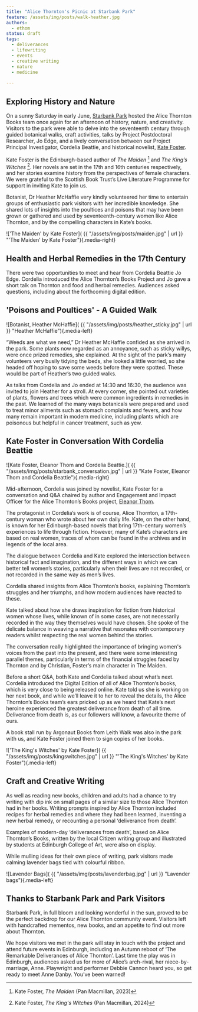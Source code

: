 ```yaml
---
title: "Alice Thornton's Picnic at Starbank Park"
feature: /assets/img/posts/walk-heather.jpg
authors:
  - ethom
status: draft
tags:
  - deliverances
  - lifewriting
  - events
  - creative writing
  - nature
  - medicine
  
---
```



## Exploring History and Nature

On a sunny Saturday in early June, [Starbank Park](https://friendsofstarbankpark.org/) hosted the Alice Thornton Books team once again for an afternoon of history, nature, and creativity. Visitors to the park were able to delve into the seventeenth century through guided botanical walks, craft activities, talks by Project Postdoctoral Researcher, Jo Edge, and a lively conversation between our Project Principal Investigator, Cordelia Beattie, and historical novelist, [Kate Foster](https://twitter.com/KateFosterMedia).

Kate Foster is the Edinburgh-based author of *The Maiden* [^1] and *The King’s Witches* [^2]. Her novels are set in the 17th and 16th centuries respectively, and her stories examine history from the perspectives of female characters. We were grateful to the Scottish Book Trust’s Live Literature Programme for support in inviting Kate to join us.

Botanist, Dr Heather McHaffie very kindly volunteered her time to entertain groups of enthusiastic park visitors with her incredible knowledge. She shared lots of insights into the poultices and poisons that may have been grown or gathered and used by seventeenth-century women like Alice Thornton, and by the compelling characters in Kate’s books. 

!['The Maiden' by Kate Foster]( {{ "/assets/img/posts/maiden.jpg" | url }} "'The Maiden' by Kate Foster"){.media-right}



## Health and Herbal Remedies in the 17th Century

There were two opportunities to meet and hear from Cordelia Beattie Jo Edge. Cordelia introduced the Alice Thornton’s Books Project and Jo gave a short talk on Thornton and food and herbal remedies. Audiences asked questions, including about the forthcoming digital edition. 


## 'Poisons and Poultices' - A Guided Walk

![Botanist, Heather McHaffie]( {{ "/assets/img/posts/heather_sticky.jpg" | url }} "Heather McHaffie"){.media-left}

“Weeds are what we need,” Dr Heather McHaffie confided as she arrived in the park. Some plants now regarded as an annoyance, such as sticky willys, were once prized remedies, she explained. At the sight of the park’s many volunteers very busily tidying the beds, she looked a little worried, so she headed off hoping to save some weeds before they were spotted. These would be part of Heather’s two guided walks. 

As talks from Cordelia and Jo ended at 14:30 and 16:30, the audience was invited to join Heather for a stroll. At every corner, she pointed out varieties of plants, flowers and trees which were common ingredients in remedies in the past. We learned of the many ways botanicals were prepared and used to treat minor ailments such as stomach complaints and fevers, and how many remain important in modern medicine, including plants which are poisonous but helpful in cancer treatment, such as yew.


## Kate Foster in Conversation With Cordelia Beattie

![Kate Foster, Eleanor Thom and Cordelia Beattie.]( {{ "/assets/img/posts/starbank_conversation.jpg" | url }} "Kate Foster, Eleanor Thom and Cordelia Beattie"){.media-right}

Mid-afternoon, Cordelia was joined by novelist, Kate Foster for a conversation and Q&A chaired by author and Engagement and Impact Officer for the Alice Thornton’s Books project, [Eleanor Thom](www.eleanorthom.com). 

The protagonist in Cordelia’s work is of course, Alice Thornton, a 17th-century woman who wrote about her own daily life.  Kate, on the other hand, is known for her Edinburgh-based novels that bring 17th-century women’s experiences to life through fiction. However, many of Kate’s characters are based on real women, traces of whom can be found in the archives and in legends of the local area.

The dialogue between Cordelia and Kate explored the intersection between historical fact and imagination, and the different ways in which we can better tell women’s stories, particularly when their lives are not recorded, or not recorded in the same way as men’s lives. 

Cordelia shared insights from Alice Thornton’s books, explaining Thornton’s struggles and her triumphs, and how modern audiences have reacted to these.

Kate talked about how she draws inspiration for fiction from historical women whose lives, while known of in some cases, are not necessarily recorded in the way they themselves would have chosen. She spoke of the delicate balance in weaving a narrative that resonates with contemporary readers whilst respecting the real women behind the stories. 

The conversation really highlighted the importance of bringing women's voices from the past into the present, and there were some interesting parallel themes, particularly in terms of the financial struggles faced by Thornton and by Christian, Foster’s main character in The Maiden. 

Before a short Q&A, both Kate and Cordelia talked about what’s next. Cordelia introduced the Digital Edition of all of Alice Thornton’s books, which is very close to being released online. Kate told us she is working on her next book, and while we’ll leave it to her to reveal the details, the Alice Thornton’s Books team’s ears pricked up as we heard that Kate’s next heroine experienced the greatest deliverance from death of all time. Deliverance from death is, as our followers will know, a favourite theme of ours. 

A book stall run by Argonaut Books from Leith Walk was also in the park with us, and Kate Foster joined them to sign copies of her books. 

!['The King's Witches' by Kate Foster]( {{ "/assets/img/posts/kingswitches.jpg" | url }} "'The King's Witches' by Kate Foster"){.media-left}

  

## Craft and Creative Writing

As well as reading new books, children and adults had a chance to try writing with dip ink on small pages of a similar size to those Alice Thornton had in her books. Writing prompts inspired by Alice Thornton included recipes for herbal remedies and where they had been learned, inventing a new herbal remedy, or recounting a personal ‘deliverance from death’.

Examples of modern-day ‘deliverances from death’, based on Alice Thornton’s Books, written by the local Citizen writing group and illustrated by students at Edinburgh College of Art, were also on display. 

While mulling ideas for their own piece of writing, park visitors made calming lavender bags tied with colourful ribbon. 

![Lavender Bags]( {{ "/assets/img/posts/lavenderbag.jpg" | url }} "Lavender bags"){.media-left}


## Thanks to Starbank Park and Park Visitors

Starbank Park, in full bloom and looking wonderful in the sun, proved to be the perfect backdrop for our Alice Thornton community event. Visitors left with handcrafted mementos, new books, and an appetite to find out more about Thornton. 

We hope visitors we met in the park will stay in touch with the project and attend future events in Edinburgh, including an Autumn reboot of ‘The Remarkable Deliverances of Alice Thornton’. Last time the play was in Edinburgh, audiences asked us for more of Alice’s arch-rival, her niece-by-marriage, Anne. Playwright and performer Debbie Cannon heard you, so get ready to meet Anne Danby. You’ve been warned!


[^1]: Kate Foster, *The Maiden* (Pan Macmillan, 2023) 
[^2]: Kate Foster, *The King's Witches* (Pan Macmillan, 2024) 
